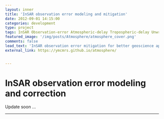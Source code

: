 ```yaml
---
layout: inner
title: 'InSAR observation error modeling and mitigation'
date: 2012-09-01 14:15:00
categories: development
type: project
tags: InSAR Observation-error Atmospheric-delay Tropospheric-delay Unwrapping-error Orbital-error Decorrelaion-noise
featured_image: '/img/posts/Atmosphere/atmosphere_cover.png'
comments: false
lead_text: 'InSAR observation error mitigation for better geoscience applications. Error or signal? How to model/mitigate?'
external_link: https://ymcmrs.github.io/atmosphere/


---
```


# InSAR observation error modeling and correction

Update soon ...

---


